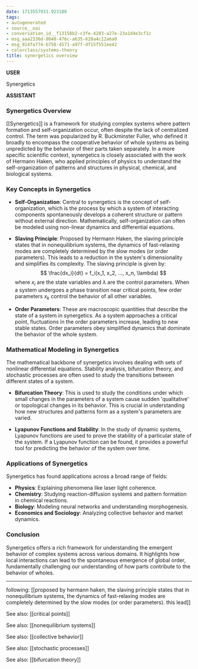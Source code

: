 ```yaml
---
date: 1713557931.923188
tags:
- autogenerated
- source__oai
- conversation_id__f13158b2-c3fe-4203-a27e-23a1d4e3cf1c
- msg_aaa2336d-8040-476c-a635-628a4c12a6a0
- msg_914fa774-b758-4571-a97f-df15f551ee42
- colorclass/systems-theory
title: synergetics overview
---
```


**USER**

Synergetics


**ASSISTANT**

### Synergetics Overview

[[Synergetics]] is a framework for studying complex systems where pattern formation and self-organization occur, often despite the lack of centralized control. The term was popularized by R. Buckminster Fuller, who defined it broadly to encompass the cooperative behavior of whole systems as being unpredicted by the behavior of their parts taken separately. In a more specific scientific context, synergetics is closely associated with the work of Hermann Haken, who applied principles of physics to understand the self-organization of patterns and structures in physical, chemical, and biological systems.

### Key Concepts in Synergetics

- **Self-Organization**: Central to synergetics is the concept of self-organization, which is the process by which a system of interacting components spontaneously develops a coherent structure or pattern without external direction. Mathematically, self-organization can often be modeled using non-linear dynamics and differential equations.

- **Slaving Principle**: Proposed by Hermann Haken, the slaving principle states that in nonequilibrium systems, the dynamics of fast-relaxing modes are completely determined by the slow modes (or order parameters). This leads to a reduction in the system's dimensionality and simplifies its complexity. The slaving principle is given by:
  $$
  \frac{dx_i}{dt} = f_i(x_1, x_2, ..., x_n, \lambda)
  $$
  where $x_i$ are the state variables and $\lambda$ are the control parameters. When a system undergoes a phase transition near critical points, few order parameters $x_k$ control the behavior of all other variables.

- **Order Parameters**: These are macroscopic quantities that describe the state of a system in synergetics. As a system approaches a critical point, fluctuations in the order parameters increase, leading to new stable states. Order parameters obey simplified dynamics that dominate the behavior of the whole system.

### Mathematical Modeling in Synergetics

The mathematical backbone of synergetics involves dealing with sets of nonlinear differential equations. Stability analysis, bifurcation theory, and stochastic processes are often used to study the transitions between different states of a system.

- **Bifurcation Theory**: This is used to study the conditions under which small changes in the parameters of a system cause sudden 'qualitative' or topological changes in its behavior. This is crucial in understanding how new structures and patterns form as a system's parameters are varied.

- **Lyapunov Functions and Stability**: In the study of dynamic systems, Lyapunov functions are used to prove the stability of a particular state of the system. If a Lyapunov function can be found, it provides a powerful tool for predicting the behavior of the system over time.

### Applications of Synergetics

Synergetics has found applications across a broad range of fields:
- **Physics**: Explaining phenomena like laser light coherence.
- **Chemistry**: Studying reaction-diffusion systems and pattern formation in chemical reactions.
- **Biology**: Modeling neural networks and understanding morphogenesis.
- **Economics and Sociology**: Analyzing collective behavior and market dynamics.

### Conclusion

Synergetics offers a rich framework for understanding the emergent behavior of complex systems across various domains. It highlights how local interactions can lead to the spontaneous emergence of global order, fundamentally challenging our understanding of how parts contribute to the behavior of wholes.


---


following: [[proposed by hermann haken, the slaving principle states that in nonequilibrium systems, the dynamics of fast-relaxing modes are completely determined by the slow modes (or order parameters). this lead]]

See also: [[critical points]]


See also: [[nonequilibrium systems]]


See also: [[collective behavior]]


See also: [[stochastic processes]]


See also: [[bifurcation theory]]